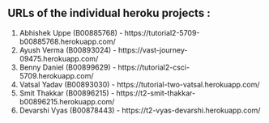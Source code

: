 ## URLs of the individual heroku projects :

<ol>
<li>
Abhishek Uppe (B00885768) - https://tutorial2-5709-b00885768.herokuapp.com/
</li>

<li>
Ayush Verma (B00893024) - https://vast-journey-09475.herokuapp.com/
</li>

<li>
Benny Daniel (B00899629) - https://tutorial2-csci-5709.herokuapp.com/
</li>

<li>
Vatsal Yadav (B00893030) - https://tutorial-two-vatsal.herokuapp.com/
</li>

<li>
Smit Thakkar (B00896215) - https://t2-smit-thakkar-b00896215.herokuapp.com/
</li>

<li>
Devarshi Vyas (B00878443) - https://t2-vyas-devarshi.herokuapp.com/
</li>
</ol>
